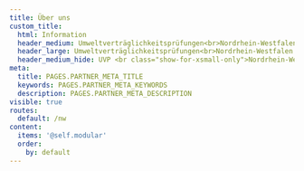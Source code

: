 ```yaml
---
title: Über uns
custom_title:
  html: Information
  header_medium: Umweltverträglichkeitsprüfungen<br>Nordrhein-Westfalen
  header_large: Umweltverträglichkeitsprüfungen<br>Nordrhein-Westfalen
  header_medium_hide: UVP <br class="show-for-xsmall-only">Nordrhein-Westfalen
meta:
  title: PAGES.PARTNER_META_TITLE
  keywords: PAGES.PARTNER_META_KEYWORDS
  description: PAGES.PARTNER_META_DESCRIPTION
visible: true
routes:
  default: /nw
content:
  items: '@self.modular'
  order:
    by: default
---
```


